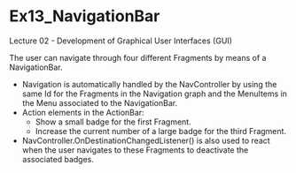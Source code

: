 # Ex13_NavigationBar
Lecture 02 - Development of Graphical User Interfaces (GUI)

The user can navigate through four different Fragments by means of a NavigationBar. 
- Navigation is automatically handled by the NavController by using the same Id for the Fragments in the Navigation graph and the MenuItems in the Menu associated to the NavigationBar.
- Action elements in the ActionBar:
  - Show a small badge for the first Fragment.
  - Increase the current number of a large  badge for the third Fragment.
- NavController.OnDestinationChangedListener() is also used to react when the user navigates to these Fragments to deactivate the associated badges.
